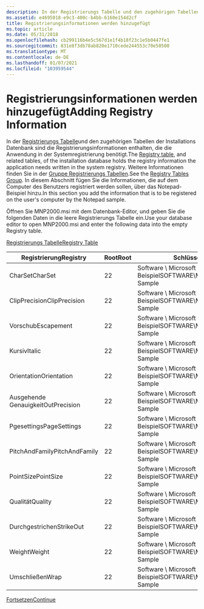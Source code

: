 ```yaml
---
description: In der Registrierungs Tabelle und den zugehörigen Tabellen der Installations Datenbank sind die Registrierungsinformationen enthalten, die die Anwendung in der Systemregistrierung benötigt.
ms.assetid: e4695018-e9c3-400c-b4bb-6160e154d2cf
title: Registrierungsinformationen werden hinzugefügt
ms.topic: article
ms.date: 05/31/2018
ms.openlocfilehash: cb299116b4e5c567d1e1f4b18f23c1e5b0447fe1
ms.sourcegitcommit: 831e8f3db78ab820e1710cede244553c70e50500
ms.translationtype: MT
ms.contentlocale: de-DE
ms.lasthandoff: 01/07/2021
ms.locfileid: "103959544"
---
```

# <a name="adding-registry-information"></a><span data-ttu-id="16e7a-103">Registrierungsinformationen werden hinzugefügt</span><span class="sxs-lookup"><span data-stu-id="16e7a-103">Adding Registry Information</span></span>

<span data-ttu-id="16e7a-104">In der [Registrierungs Tabelle](registry-table.md)und den zugehörigen Tabellen der Installations Datenbank sind die Registrierungsinformationen enthalten, die die Anwendung in der Systemregistrierung benötigt.</span><span class="sxs-lookup"><span data-stu-id="16e7a-104">The [Registry table](registry-table.md), and related tables, of the installation database holds the registry information the application needs written in the system registry.</span></span> <span data-ttu-id="16e7a-105">Weitere Informationen finden Sie in der [Gruppe Registrierungs Tabellen](registry-tables-group.md).</span><span class="sxs-lookup"><span data-stu-id="16e7a-105">See the [Registry Tables Group](registry-tables-group.md).</span></span> <span data-ttu-id="16e7a-106">In diesem Abschnitt fügen Sie die Informationen, die auf dem Computer des Benutzers registriert werden sollen, über das Notepad-Beispiel hinzu.</span><span class="sxs-lookup"><span data-stu-id="16e7a-106">In this section you add the information that is to be registered on the user's computer by the Notepad sample.</span></span>

<span data-ttu-id="16e7a-107">Öffnen Sie MNP2000.msi mit dem Datenbank-Editor, und geben Sie die folgenden Daten in die leere Registrierungs Tabelle ein.</span><span class="sxs-lookup"><span data-stu-id="16e7a-107">Use your database editor to open MNP2000.msi and enter the following data into the empty Registry table.</span></span>

[<span data-ttu-id="16e7a-108">Registrierungs Tabelle</span><span class="sxs-lookup"><span data-stu-id="16e7a-108">Registry Table</span></span>](registry-table.md)



| <span data-ttu-id="16e7a-109">Registrierung</span><span class="sxs-lookup"><span data-stu-id="16e7a-109">Registry</span></span>       | <span data-ttu-id="16e7a-110">Root</span><span class="sxs-lookup"><span data-stu-id="16e7a-110">Root</span></span> | <span data-ttu-id="16e7a-111">Schlüssel</span><span class="sxs-lookup"><span data-stu-id="16e7a-111">Key</span></span>                                 | <span data-ttu-id="16e7a-112">Name</span><span class="sxs-lookup"><span data-stu-id="16e7a-112">Name</span></span>             | <span data-ttu-id="16e7a-113">Wert</span><span class="sxs-lookup"><span data-stu-id="16e7a-113">Value</span></span>    | <span data-ttu-id="16e7a-114">Komponente\_</span><span class="sxs-lookup"><span data-stu-id="16e7a-114">Component\_</span></span> |
|----------------|------|-------------------------------------|------------------|----------|-------------|
| <span data-ttu-id="16e7a-115">CharSet</span><span class="sxs-lookup"><span data-stu-id="16e7a-115">CharSet</span></span>        | <span data-ttu-id="16e7a-116">2</span><span class="sxs-lookup"><span data-stu-id="16e7a-116">2</span></span>    | <span data-ttu-id="16e7a-117">Software \\ Microsoft \\ Notepad-Beispiel</span><span class="sxs-lookup"><span data-stu-id="16e7a-117">SOFTWARE\\Microsoft\\Notepad Sample</span></span> | <span data-ttu-id="16e7a-118">LF charset</span><span class="sxs-lookup"><span data-stu-id="16e7a-118">lfCharSet</span></span>        | <span data-ttu-id="16e7a-119">\#0</span><span class="sxs-lookup"><span data-stu-id="16e7a-119">\#0</span></span>      | <span data-ttu-id="16e7a-120">Editor</span><span class="sxs-lookup"><span data-stu-id="16e7a-120">Notepad</span></span>     |
| <span data-ttu-id="16e7a-121">ClipPrecision</span><span class="sxs-lookup"><span data-stu-id="16e7a-121">ClipPrecision</span></span>  | <span data-ttu-id="16e7a-122">2</span><span class="sxs-lookup"><span data-stu-id="16e7a-122">2</span></span>    | <span data-ttu-id="16e7a-123">Software \\ Microsoft \\ Notepad-Beispiel</span><span class="sxs-lookup"><span data-stu-id="16e7a-123">SOFTWARE\\Microsoft\\Notepad Sample</span></span> | <span data-ttu-id="16e7a-124">LF ClipPrecision</span><span class="sxs-lookup"><span data-stu-id="16e7a-124">lfClipPrecision</span></span>  | <span data-ttu-id="16e7a-125">\#2</span><span class="sxs-lookup"><span data-stu-id="16e7a-125">\#2</span></span>      | <span data-ttu-id="16e7a-126">Editor</span><span class="sxs-lookup"><span data-stu-id="16e7a-126">Notepad</span></span>     |
| <span data-ttu-id="16e7a-127">Vorschub</span><span class="sxs-lookup"><span data-stu-id="16e7a-127">Escapement</span></span>     | <span data-ttu-id="16e7a-128">2</span><span class="sxs-lookup"><span data-stu-id="16e7a-128">2</span></span>    | <span data-ttu-id="16e7a-129">Software \\ Microsoft \\ Notepad-Beispiel</span><span class="sxs-lookup"><span data-stu-id="16e7a-129">SOFTWARE\\Microsoft\\Notepad Sample</span></span> | <span data-ttu-id="16e7a-130">lffacename</span><span class="sxs-lookup"><span data-stu-id="16e7a-130">lfFaceName</span></span>       | <span data-ttu-id="16e7a-131">Fixedsys</span><span class="sxs-lookup"><span data-stu-id="16e7a-131">FixedSys</span></span> | <span data-ttu-id="16e7a-132">Editor</span><span class="sxs-lookup"><span data-stu-id="16e7a-132">Notepad</span></span>     |
| <span data-ttu-id="16e7a-133">Kursiv</span><span class="sxs-lookup"><span data-stu-id="16e7a-133">Italic</span></span>         | <span data-ttu-id="16e7a-134">2</span><span class="sxs-lookup"><span data-stu-id="16e7a-134">2</span></span>    | <span data-ttu-id="16e7a-135">Software \\ Microsoft \\ Notepad-Beispiel</span><span class="sxs-lookup"><span data-stu-id="16e7a-135">SOFTWARE\\Microsoft\\Notepad Sample</span></span> | <span data-ttu-id="16e7a-136">LFI</span><span class="sxs-lookup"><span data-stu-id="16e7a-136">lfItalic</span></span>         | <span data-ttu-id="16e7a-137">\#0</span><span class="sxs-lookup"><span data-stu-id="16e7a-137">\#0</span></span>      | <span data-ttu-id="16e7a-138">Editor</span><span class="sxs-lookup"><span data-stu-id="16e7a-138">Notepad</span></span>     |
| <span data-ttu-id="16e7a-139">Orientation</span><span class="sxs-lookup"><span data-stu-id="16e7a-139">Orientation</span></span>    | <span data-ttu-id="16e7a-140">2</span><span class="sxs-lookup"><span data-stu-id="16e7a-140">2</span></span>    | <span data-ttu-id="16e7a-141">Software \\ Microsoft \\ Notepad-Beispiel</span><span class="sxs-lookup"><span data-stu-id="16e7a-141">SOFTWARE\\Microsoft\\Notepad Sample</span></span> | <span data-ttu-id="16e7a-142">lforientation</span><span class="sxs-lookup"><span data-stu-id="16e7a-142">lfOrientation</span></span>    | <span data-ttu-id="16e7a-143">\#0</span><span class="sxs-lookup"><span data-stu-id="16e7a-143">\#0</span></span>      | <span data-ttu-id="16e7a-144">Editor</span><span class="sxs-lookup"><span data-stu-id="16e7a-144">Notepad</span></span>     |
| <span data-ttu-id="16e7a-145">Ausgehende Genauigkeit</span><span class="sxs-lookup"><span data-stu-id="16e7a-145">OutPrecision</span></span>   | <span data-ttu-id="16e7a-146">2</span><span class="sxs-lookup"><span data-stu-id="16e7a-146">2</span></span>    | <span data-ttu-id="16e7a-147">Software \\ Microsoft \\ Notepad-Beispiel</span><span class="sxs-lookup"><span data-stu-id="16e7a-147">SOFTWARE\\Microsoft\\Notepad Sample</span></span> | <span data-ttu-id="16e7a-148">LF OutPrecision</span><span class="sxs-lookup"><span data-stu-id="16e7a-148">lfOutPrecision</span></span>   | <span data-ttu-id="16e7a-149">\#1</span><span class="sxs-lookup"><span data-stu-id="16e7a-149">\#1</span></span>      | <span data-ttu-id="16e7a-150">Editor</span><span class="sxs-lookup"><span data-stu-id="16e7a-150">Notepad</span></span>     |
| <span data-ttu-id="16e7a-151">Pgesettings</span><span class="sxs-lookup"><span data-stu-id="16e7a-151">PageSettings</span></span>   | <span data-ttu-id="16e7a-152">2</span><span class="sxs-lookup"><span data-stu-id="16e7a-152">2</span></span>    | <span data-ttu-id="16e7a-153">Software \\ Microsoft \\ Notepad-Beispiel</span><span class="sxs-lookup"><span data-stu-id="16e7a-153">SOFTWARE\\Microsoft\\Notepad Sample</span></span> | <span data-ttu-id="16e7a-154">fsavepgesete</span><span class="sxs-lookup"><span data-stu-id="16e7a-154">fSavePageSetting</span></span> | <span data-ttu-id="16e7a-155">\#0</span><span class="sxs-lookup"><span data-stu-id="16e7a-155">\#0</span></span>      | <span data-ttu-id="16e7a-156">Editor</span><span class="sxs-lookup"><span data-stu-id="16e7a-156">Notepad</span></span>     |
| <span data-ttu-id="16e7a-157">PitchAndFamily</span><span class="sxs-lookup"><span data-stu-id="16e7a-157">PitchAndFamily</span></span> | <span data-ttu-id="16e7a-158">2</span><span class="sxs-lookup"><span data-stu-id="16e7a-158">2</span></span>    | <span data-ttu-id="16e7a-159">Software \\ Microsoft \\ Notepad-Beispiel</span><span class="sxs-lookup"><span data-stu-id="16e7a-159">SOFTWARE\\Microsoft\\Notepad Sample</span></span> | <span data-ttu-id="16e7a-160">LF PitchAndFamily</span><span class="sxs-lookup"><span data-stu-id="16e7a-160">lfPitchAndFamily</span></span> | <span data-ttu-id="16e7a-161">\#49</span><span class="sxs-lookup"><span data-stu-id="16e7a-161">\#49</span></span>     | <span data-ttu-id="16e7a-162">Editor</span><span class="sxs-lookup"><span data-stu-id="16e7a-162">Notepad</span></span>     |
| <span data-ttu-id="16e7a-163">PointSize</span><span class="sxs-lookup"><span data-stu-id="16e7a-163">PointSize</span></span>      | <span data-ttu-id="16e7a-164">2</span><span class="sxs-lookup"><span data-stu-id="16e7a-164">2</span></span>    | <span data-ttu-id="16e7a-165">Software \\ Microsoft \\ Notepad-Beispiel</span><span class="sxs-lookup"><span data-stu-id="16e7a-165">SOFTWARE\\Microsoft\\Notepad Sample</span></span> | <span data-ttu-id="16e7a-166">ipointsize</span><span class="sxs-lookup"><span data-stu-id="16e7a-166">iPointSize</span></span>       | <span data-ttu-id="16e7a-167">\#120</span><span class="sxs-lookup"><span data-stu-id="16e7a-167">\#120</span></span>    | <span data-ttu-id="16e7a-168">Editor</span><span class="sxs-lookup"><span data-stu-id="16e7a-168">Notepad</span></span>     |
| <span data-ttu-id="16e7a-169">Qualität</span><span class="sxs-lookup"><span data-stu-id="16e7a-169">Quality</span></span>        | <span data-ttu-id="16e7a-170">2</span><span class="sxs-lookup"><span data-stu-id="16e7a-170">2</span></span>    | <span data-ttu-id="16e7a-171">Software \\ Microsoft \\ Notepad-Beispiel</span><span class="sxs-lookup"><span data-stu-id="16e7a-171">SOFTWARE\\Microsoft\\Notepad Sample</span></span> | <span data-ttu-id="16e7a-172">LF-Qualität</span><span class="sxs-lookup"><span data-stu-id="16e7a-172">lfQuality</span></span>        | <span data-ttu-id="16e7a-173">\#2</span><span class="sxs-lookup"><span data-stu-id="16e7a-173">\#2</span></span>      | <span data-ttu-id="16e7a-174">Editor</span><span class="sxs-lookup"><span data-stu-id="16e7a-174">Notepad</span></span>     |
| <span data-ttu-id="16e7a-175">Durchgestrichen</span><span class="sxs-lookup"><span data-stu-id="16e7a-175">StrikeOut</span></span>      | <span data-ttu-id="16e7a-176">2</span><span class="sxs-lookup"><span data-stu-id="16e7a-176">2</span></span>    | <span data-ttu-id="16e7a-177">Software \\ Microsoft \\ Notepad-Beispiel</span><span class="sxs-lookup"><span data-stu-id="16e7a-177">SOFTWARE\\Microsoft\\Notepad Sample</span></span> | <span data-ttu-id="16e7a-178">LF Strip-out</span><span class="sxs-lookup"><span data-stu-id="16e7a-178">lfStrikeOut</span></span>      | <span data-ttu-id="16e7a-179">\#0</span><span class="sxs-lookup"><span data-stu-id="16e7a-179">\#0</span></span>      | <span data-ttu-id="16e7a-180">Editor</span><span class="sxs-lookup"><span data-stu-id="16e7a-180">Notepad</span></span>     |
| <span data-ttu-id="16e7a-181">Weight</span><span class="sxs-lookup"><span data-stu-id="16e7a-181">Weight</span></span>         | <span data-ttu-id="16e7a-182">2</span><span class="sxs-lookup"><span data-stu-id="16e7a-182">2</span></span>    | <span data-ttu-id="16e7a-183">Software \\ Microsoft \\ Notepad-Beispiel</span><span class="sxs-lookup"><span data-stu-id="16e7a-183">SOFTWARE\\Microsoft\\Notepad Sample</span></span> | <span data-ttu-id="16e7a-184">LF Weight</span><span class="sxs-lookup"><span data-stu-id="16e7a-184">lfWeight</span></span>         | <span data-ttu-id="16e7a-185">\#400</span><span class="sxs-lookup"><span data-stu-id="16e7a-185">\#400</span></span>    | <span data-ttu-id="16e7a-186">Editor</span><span class="sxs-lookup"><span data-stu-id="16e7a-186">Notepad</span></span>     |
| <span data-ttu-id="16e7a-187">Umschließen</span><span class="sxs-lookup"><span data-stu-id="16e7a-187">Wrap</span></span>           | <span data-ttu-id="16e7a-188">2</span><span class="sxs-lookup"><span data-stu-id="16e7a-188">2</span></span>    | <span data-ttu-id="16e7a-189">Software \\ Microsoft \\ Notepad-Beispiel</span><span class="sxs-lookup"><span data-stu-id="16e7a-189">SOFTWARE\\Microsoft\\Notepad Sample</span></span> | <span data-ttu-id="16e7a-190">Umbruch</span><span class="sxs-lookup"><span data-stu-id="16e7a-190">fWrap</span></span>            | <span data-ttu-id="16e7a-191">\#0</span><span class="sxs-lookup"><span data-stu-id="16e7a-191">\#0</span></span>      | <span data-ttu-id="16e7a-192">Editor</span><span class="sxs-lookup"><span data-stu-id="16e7a-192">Notepad</span></span>     |



 

[<span data-ttu-id="16e7a-193">Fortsetzen</span><span class="sxs-lookup"><span data-stu-id="16e7a-193">Continue</span></span>](specifying-shortcuts.md)

 

 



